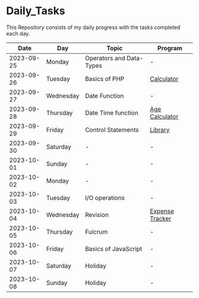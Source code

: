 # Daily_Tasks

This Repository consists of my daily progress with the tasks completed each day.

| **Date**       | **Day** | **Topic** | **Program**|
|------------|---------|-----------|------------|
| 2023-09-25 | Monday  | Operators and Data-Types | - |
| 2023-09-26 | Tuesday | Basics of PHP | [Calculator](./Mini%20Projects/Calculator) |
| 2023-09-27 | Wednesday | Date Function | - |
| 2023-09-28 | Thursday | Date Time function | [Age Calculator](./Mini%20Projects/Age%20Calculator) |
| 2023-09-29 | Friday | Control Statements | [Library](./Mini%20Projects/Library%20Management%20System) |
| 2023-09-30 | Saturday | - | - |
| 2023-10-01 | Sunday | - | - |
| 2023-10-02 | Monday | -  | - |
| 2023-10-03 | Tuesday | I/O operations | - |
| 2023-10-04 | Wednesday | Revision | [Expense Tracker](./Mini%20Projects/Expense%20Calculator) |
| 2023-10-05 | Thursday | Fulcrum | - |
| 2023-10-06 | Friday | Basics of JavaScript | - |
| 2023-10-07 | Saturday | Holiday | - |
| 2023-10-08 | Sunday   | Holiday | - |
